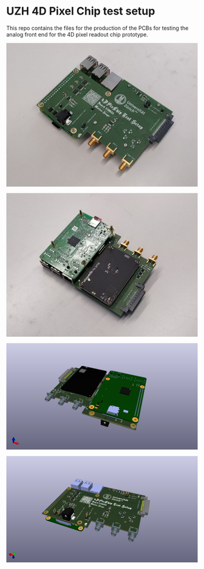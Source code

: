 # UZH 4D Pixel Chip test setup

This repo contains the files for the production of the PCBs for testing 
the analog front end for the 4D pixel readout chip prototype.

![Picture of the boards from the top](photo_2022-11-09_15-54-43.jpg)

![Picture of the boards from the bottom](photo_2022-11-09_15-54-36.jpg)

![Screenshot](PCB_3D_1.png)

![Screenshot](PCB_3D_2.png)
